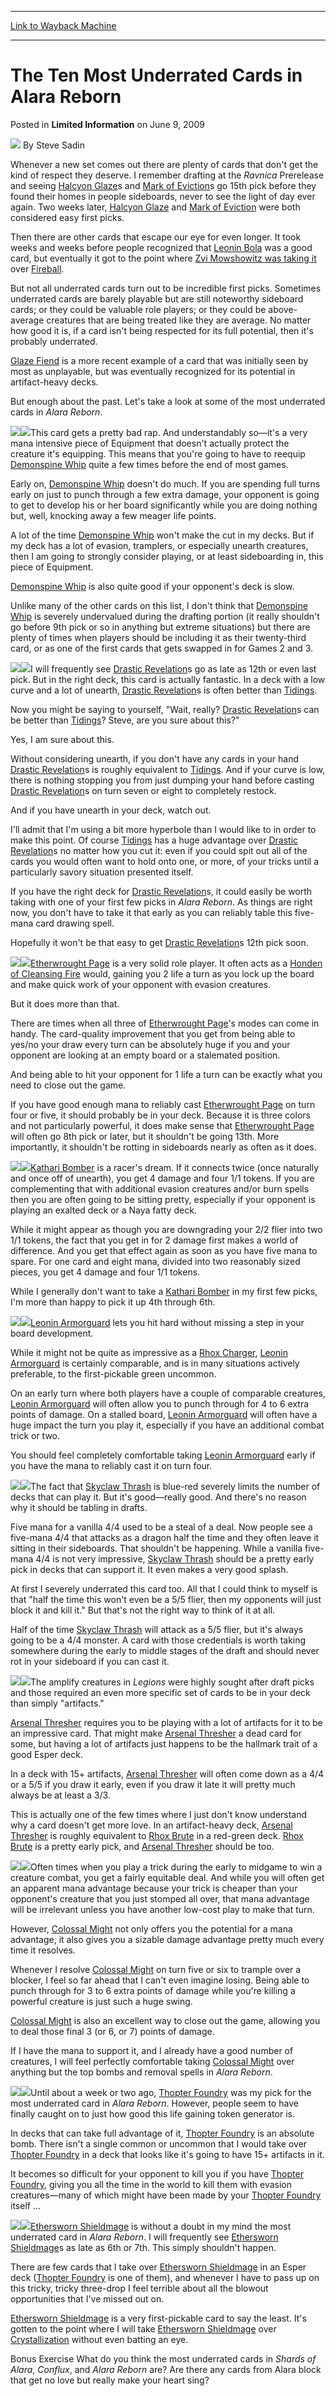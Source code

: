 
---
[Link to Wayback Machine](https://web.archive.org/web/20211127032938/https://magic.wizards.com/en/articles/archive/limited-information/ten-most-underrated-cards-alara-reborn-2009-06-08)

[_metadata_:author]:- "Steve Sadin"
[_metadata_:description]:- "Whenever a new set comes out there are plenty of cards that don't get the kind of respect they deserve. I remember drafting at the Ravnica Prerelease and seeing Halcyon Glazes and Mark of Evictions go 15th pick before they found their homes in people sideboards, never to see the light of day ever again. Two weeks later, Halcyon Glaze and Mark of Eviction were both considered"
[_metadata_:generator]:- "Drupal 7 (http://drupal.org)"
[_metadata_:node]:- "187896"
[_metadata_:path_date]:- "2009-06-08"
[_metadata_:publish_date]:- "2009-06-09"
[_metadata_:source]:- "div-main-content"
[_metadata_:title]:- "The Ten Most Underrated Cards in Alara Reborn"
[_metadata_:wayback_capture_timestamp]:- "2021-11-27 03:29:38"
[_metadata_:wayback_raw_url]:- "https://web.archive.org/web/20211127032938id_/https://magic.wizards.com/en/articles/archive/limited-information/ten-most-underrated-cards-alara-reborn-2009-06-08"
[_metadata_:wayback_url]:- "https://magic.wizards.com/en/articles/archive/limited-information/ten-most-underrated-cards-alara-reborn-2009-06-08"
---


The Ten Most Underrated Cards in Alara Reborn
=============================================



 Posted in **Limited Information**
 on June 9, 2009 






![](https://media.magic.wizards.com/styles/auth_small/public/images/person/authorpic_SteveSadin.jpg)
By Steve Sadin











Whenever a new set comes out there are plenty of cards that don't get the kind of respect they deserve. I remember drafting at the *Ravnica* Prerelease and seeing [Halcyon Glaze](https://gatherer.wizards.com/Pages/Card/Details.aspx?name=Halcyon+Glaze)s and [Mark of Eviction](https://gatherer.wizards.com/Pages/Card/Details.aspx?name=Mark+of+Eviction)s go 15th pick before they found their homes in people sideboards, never to see the light of day ever again. Two weeks later, [Halcyon Glaze](https://gatherer.wizards.com/Pages/Card/Details.aspx?name=Halcyon+Glaze) and [Mark of Eviction](https://gatherer.wizards.com/Pages/Card/Details.aspx?name=Mark+of+Eviction) were both considered easy first picks.

Then there are other cards that escape our eye for even longer. It took weeks and weeks before people recognized that [Leonin Bola](https://gatherer.wizards.com/Pages/Card/Details.aspx?name=Leonin+Bola) was a good card, but eventually it got to the point where [Zvi Mowshowitz was taking it](/Magic/Magazine/Events.aspx?x=mtgevent/usnat04/blog1) over [Fireball](https://gatherer.wizards.com/Pages/Card/Details.aspx?name=Fireball).

But not all underrated cards turn out to be incredible first picks. Sometimes underrated cards are barely playable but are still noteworthy sideboard cards; or they could be valuable role players; or they could be above-average creatures that are being treated like they are average. No matter how good it is, if a card isn't being respected for its full potential, then it's probably underrated. 

[Glaze Fiend](https://gatherer.wizards.com/Pages/Card/Details.aspx?name=Glaze+Fiend) is a more recent example of a card that was initially seen by most as unplayable, but was eventually recognized for its potential in artifact-heavy decks.

But enough about the past. Let's take a look at some of the most underrated cards in *Alara Reborn*.

![](https://media.wizards.com/legacy//mtg/images/daily/li/li42_10a.jpg)![](https://media.wizards.com/legacy//mtg/images/daily/li/li42_10b.jpg)This card gets a pretty bad rap. And understandably so—it's a very mana intensive piece of Equipment that doesn't actually protect the creature it's equipping. This means that you're going to have to reequip [Demonspine Whip](https://gatherer.wizards.com/Pages/Card/Details.aspx?name=Demonspine+Whip) quite a few times before the end of most games.

Early on, [Demonspine Whip](https://gatherer.wizards.com/Pages/Card/Details.aspx?name=Demonspine+Whip) doesn't do much. If you are spending full turns early on just to punch through a few extra damage, your opponent is going to get to develop his or her board significantly while you are doing nothing but, well, knocking away a few meager life points.

A lot of the time [Demonspine Whip](https://gatherer.wizards.com/Pages/Card/Details.aspx?name=Demonspine+Whip) won't make the cut in my decks. But if my deck has a lot of evasion, tramplers, or especially unearth creatures, then I am going to strongly consider playing, or at least sideboarding in, this piece of Equipment.

[Demonspine Whip](https://gatherer.wizards.com/Pages/Card/Details.aspx?name=Demonspine+Whip) is also quite good if your opponent's deck is slow. 

Unlike many of the other cards on this list, I don't think that [Demonspine Whip](https://gatherer.wizards.com/Pages/Card/Details.aspx?name=Demonspine+Whip) is severely undervalued during the drafting portion (it really shouldn't go before 9th pick or so in anything but extreme situations) but there are plenty of times when players should be including it as their twenty-third card, or as one of the first cards that gets swapped in for Games 2 and 3.

![](https://media.wizards.com/legacy//mtg/images/daily/li/li42_09a.jpg)![](https://media.wizards.com/legacy//mtg/images/daily/li/li42_09b.jpg)I will frequently see [Drastic Revelation](https://gatherer.wizards.com/Pages/Card/Details.aspx?name=Drastic+Revelation)s go as late as 12th or even last pick. But in the right deck, this card is actually fantastic. In a deck with a low curve and a lot of unearth, [Drastic Revelation](https://gatherer.wizards.com/Pages/Card/Details.aspx?name=Drastic+Revelation)s is often better than [Tidings](https://gatherer.wizards.com/Pages/Card/Details.aspx?name=Tidings). 

Now you might be saying to yourself, "Wait, really? [Drastic Revelation](https://gatherer.wizards.com/Pages/Card/Details.aspx?name=Drastic+Revelation)s can be better than [Tidings](https://gatherer.wizards.com/Pages/Card/Details.aspx?name=Tidings)? Steve, are you sure about this?"

Yes, I am sure about this.

Without considering unearth, if you don't have any cards in your hand [Drastic Revelation](https://gatherer.wizards.com/Pages/Card/Details.aspx?name=Drastic+Revelation)s is roughly equivalent to [Tidings](https://gatherer.wizards.com/Pages/Card/Details.aspx?name=Tidings). And if your curve is low, there is nothing stopping you from just dumping your hand before casting [Drastic Revelation](https://gatherer.wizards.com/Pages/Card/Details.aspx?name=Drastic+Revelation)s on turn seven or eight to completely restock.

And if you have unearth in your deck, watch out. 

I'll admit that I'm using a bit more hyperbole than I would like to in order to make this point. Of course [Tidings](https://gatherer.wizards.com/Pages/Card/Details.aspx?name=Tidings) has a huge advantage over [Drastic Revelation](https://gatherer.wizards.com/Pages/Card/Details.aspx?name=Drastic+Revelation)s no matter how you cut it: even if you could spit out all of the cards you would often want to hold onto one, or more, of your tricks until a particularly savory situation presented itself.

If you have the right deck for [Drastic Revelation](https://gatherer.wizards.com/Pages/Card/Details.aspx?name=Drastic+Revelation)s, it could easily be worth taking with one of your first few picks in *Alara Reborn*. As things are right now, you don't have to take it that early as you can reliably table this five-mana card drawing spell. 

Hopefully it won't be that easy to get [Drastic Revelation](https://gatherer.wizards.com/Pages/Card/Details.aspx?name=Drastic+Revelation)s 12th pick soon.

![](https://media.wizards.com/legacy//mtg/images/daily/li/li42_08a.jpg)![](https://media.wizards.com/legacy//mtg/images/daily/li/li42_08b.jpg)[Etherwrought Page](https://gatherer.wizards.com/Pages/Card/Details.aspx?name=Etherwrought+Page) is a very solid role player. It often acts as a [Honden of Cleansing Fire](https://gatherer.wizards.com/Pages/Card/Details.aspx?name=Honden+of+Cleansing+Fire) would, gaining you 2 life a turn as you lock up the board and make quick work of your opponent with evasion creatures.

But it does more than that. 

There are times when all three of [Etherwrought Page](https://gatherer.wizards.com/Pages/Card/Details.aspx?name=Etherwrought+Page)'s modes can come in handy. The card-quality improvement that you get from being able to yes/no your draw every turn can be absolutely huge if you and your opponent are looking at an empty board or a stalemated position. 

And being able to hit your opponent for 1 life a turn can be exactly what you need to close out the game.

If you have good enough mana to reliably cast [Etherwrought Page](https://gatherer.wizards.com/Pages/Card/Details.aspx?name=Etherwrought+Page) on turn four or five, it should probably be in your deck. Because it is three colors and not particularly powerful, it does make sense that [Etherwrought Page](https://gatherer.wizards.com/Pages/Card/Details.aspx?name=Etherwrought+Page) will often go 8th pick or later, but it shouldn't be going 13th. More importantly, it shouldn't be rotting in sideboards nearly as often as it does.

![](https://media.wizards.com/legacy//mtg/images/daily/li/li42_07a.jpg)![](https://media.wizards.com/legacy//mtg/images/daily/li/li42_07b.jpg)[Kathari Bomber](https://gatherer.wizards.com/Pages/Card/Details.aspx?name=Kathari+Bomber) is a racer's dream. If it connects twice (once naturally and once off of unearth), you get 4 damage and four 1/1 tokens. If you are complementing that with additional evasion creatures and/or burn spells then you are often going to be sitting pretty, especially if your opponent is playing an exalted deck or a Naya fatty deck.

While it might appear as though you are downgrading your 2/2 flier into two 1/1 tokens, the fact that you get in for 2 damage first makes a world of difference. And you get that effect again as soon as you have five mana to spare. For one card and eight mana, divided into two reasonably sized pieces, you get 4 damage and four 1/1 tokens. 

While I generally don't want to take a [Kathari Bomber](https://gatherer.wizards.com/Pages/Card/Details.aspx?name=Kathari+Bomber) in my first few picks, I'm more than happy to pick it up 4th through 6th.

![](https://media.wizards.com/legacy//mtg/images/daily/li/li42_06a.jpg)![](https://media.wizards.com/legacy//mtg/images/daily/li/li42_06b.jpg)[Leonin Armorguard](https://gatherer.wizards.com/Pages/Card/Details.aspx?name=Leonin+Armorguard) lets you hit hard without missing a step in your board development.

While it might not be quite as impressive as a [Rhox Charger](https://gatherer.wizards.com/Pages/Card/Details.aspx?name=Rhox+Charger), [Leonin Armorguard](https://gatherer.wizards.com/Pages/Card/Details.aspx?name=Leonin+Armorguard) is certainly comparable, and is in many situations actively preferable, to the first-pickable green uncommon. 

On an early turn where both players have a couple of comparable creatures, [Leonin Armorguard](https://gatherer.wizards.com/Pages/Card/Details.aspx?name=Leonin+Armorguard) will often allow you to punch through for 4 to 6 extra points of damage. On a stalled board, [Leonin Armorguard](https://gatherer.wizards.com/Pages/Card/Details.aspx?name=Leonin+Armorguard) will often have a huge impact the turn you play it, especially if you have an additional combat trick or two.

You should feel completely comfortable taking [Leonin Armorguard](https://gatherer.wizards.com/Pages/Card/Details.aspx?name=Leonin+Armorguard) early if you have the mana to reliably cast it on turn four.

![](https://media.wizards.com/legacy//mtg/images/daily/li/li42_05a.jpg)![](https://media.wizards.com/legacy//mtg/images/daily/li/li42_05b.jpg)The fact that [Skyclaw Thrash](https://gatherer.wizards.com/Pages/Card/Details.aspx?name=Skyclaw+Thrash) is blue-red severely limits the number of decks that can play it. But it's good—really good. And there's no reason why it should be tabling in drafts.

Five mana for a vanilla 4/4 used to be a steal of a deal. Now people see a five-mana 4/4 that attacks as a dragon half the time and they often leave it sitting in their sideboards. That shouldn't be happening. While a vanilla five-mana 4/4 is not very impressive, [Skyclaw Thrash](https://gatherer.wizards.com/Pages/Card/Details.aspx?name=Skyclaw+Thrash) should be a pretty early pick in decks that can support it. It even makes a very good splash.

At first I severely underrated this card too. All that I could think to myself is that "half the time this won't even be a 5/5 flier, then my opponents will just block it and kill it." But that's not the right way to think of it at all.

Half of the time [Skyclaw Thrash](https://gatherer.wizards.com/Pages/Card/Details.aspx?name=Skyclaw+Thrash) will attack as a 5/5 flier, but it's always going to be a 4/4 monster. A card with those credentials is worth taking somewhere during the early to middle stages of the draft and should never rot in your sideboard if you can cast it.

![](https://media.wizards.com/legacy//mtg/images/daily/li/li42_04a.jpg)![](https://media.wizards.com/legacy//mtg/images/daily/li/li42_04b.jpg)The amplify creatures in *Legions* were highly sought after draft picks and those required an even more specific set of cards to be in your deck than simply "artifacts." 

[Arsenal Thresher](https://gatherer.wizards.com/Pages/Card/Details.aspx?name=Arsenal+Thresher) requires you to be playing with a lot of artifacts for it to be an impressive card. That might make [Arsenal Thresher](https://gatherer.wizards.com/Pages/Card/Details.aspx?name=Arsenal+Thresher) a dead card for some, but having a lot of artifacts just happens to be the hallmark trait of a good Esper deck.

In a deck with 15+ artifacts, [Arsenal Thresher](https://gatherer.wizards.com/Pages/Card/Details.aspx?name=Arsenal+Thresher) will often come down as a 4/4 or a 5/5 if you draw it early, even if you draw it late it will pretty much always be at least a 3/3. 

This is actually one of the few times where I just don't know understand why a card doesn't get more love. In an artifact-heavy deck, [Arsenal Thresher](https://gatherer.wizards.com/Pages/Card/Details.aspx?name=Arsenal+Thresher) is roughly equivalent to [Rhox Brute](https://gatherer.wizards.com/Pages/Card/Details.aspx?name=Rhox+Brute) in a red-green deck. [Rhox Brute](https://gatherer.wizards.com/Pages/Card/Details.aspx?name=Rhox+Brute) is a pretty early pick, and [Arsenal Thresher](https://gatherer.wizards.com/Pages/Card/Details.aspx?name=Arsenal+Thresher) should be too.

![](https://media.wizards.com/legacy//mtg/images/daily/li/li42_03a.jpg)![](https://media.wizards.com/legacy//mtg/images/daily/li/li42_03b.jpg)Often times when you play a trick during the early to midgame to win a creature combat, you get a fairly equitable deal. And while you will often get an apparent mana advantage because your trick is cheaper than your opponent's creature that you just stomped all over, that mana advantage will be irrelevant unless you have another low-cost play to make that turn.

However, [Colossal Might](https://gatherer.wizards.com/Pages/Card/Details.aspx?name=Colossal+Might) not only offers you the potential for a mana advantage, it also gives you a sizable damage advantage pretty much every time it resolves.

Whenever I resolve [Colossal Might](https://gatherer.wizards.com/Pages/Card/Details.aspx?name=Colossal+Might) on turn five or six to trample over a blocker, I feel so far ahead that I can't even imagine losing. Being able to punch through for 3 to 6 extra points of damage while you're killing a powerful creature is just such a huge swing.

[Colossal Might](https://gatherer.wizards.com/Pages/Card/Details.aspx?name=Colossal+Might) is also an excellent way to close out the game, allowing you to deal those final 3 (or 6, or 7) points of damage.

If I have the mana to support it, and I already have a good number of creatures, I will feel perfectly comfortable taking [Colossal Might](https://gatherer.wizards.com/Pages/Card/Details.aspx?name=Colossal+Might) over anything but the top bombs and removal spells in *Alara Reborn*.

![](https://media.wizards.com/legacy//mtg/images/daily/li/li42_02a.jpg)![](https://media.wizards.com/legacy//mtg/images/daily/li/li42_02b.jpg)Until about a week or two ago, [Thopter Foundry](https://gatherer.wizards.com/Pages/Card/Details.aspx?name=Thopter+Foundry) was my pick for the most underrated card in *Alara Reborn*. However, people seem to have finally caught on to just how good this life gaining token generator is. 

In decks that can take full advantage of it, [Thopter Foundry](https://gatherer.wizards.com/Pages/Card/Details.aspx?name=Thopter+Foundry) is an absolute bomb. There isn't a single common or uncommon that I would take over [Thopter Foundry](https://gatherer.wizards.com/Pages/Card/Details.aspx?name=Thopter+Foundry) in a deck that looks like it's going to have 15+ artifacts in it. 

It becomes so difficult for your opponent to kill you if you have [Thopter Foundry](https://gatherer.wizards.com/Pages/Card/Details.aspx?name=Thopter+Foundry), giving you all the time in the world to kill them with evasion creatures—many of which might have been made by your [Thopter Foundry](https://gatherer.wizards.com/Pages/Card/Details.aspx?name=Thopter+Foundry) itself ...

![](https://media.wizards.com/legacy//mtg/images/daily/li/li42_01a.jpg)![](https://media.wizards.com/legacy//mtg/images/daily/li/li42_01b.jpg)[Ethersworn Shieldmage](https://gatherer.wizards.com/Pages/Card/Details.aspx?name=Ethersworn+Shieldmage) is without a doubt in my mind the most underrated card in *Alara Reborn*. I will frequently see [Ethersworn Shieldmage](https://gatherer.wizards.com/Pages/Card/Details.aspx?name=Ethersworn+Shieldmage)s as late as 6th or 7th. This simply shouldn't happen.

There are few cards that I take over [Ethersworn Shieldmage](https://gatherer.wizards.com/Pages/Card/Details.aspx?name=Ethersworn+Shieldmage) in an Esper deck ([Thopter Foundry](https://gatherer.wizards.com/Pages/Card/Details.aspx?name=Thopter+Foundry) is one of them), and whenever I have to pass up on this tricky, tricky three-drop I feel terrible about all the blowout opportunities that I've missed out on.

[Ethersworn Shieldmage](https://gatherer.wizards.com/Pages/Card/Details.aspx?name=Ethersworn+Shieldmage) is a very first-pickable card to say the least. It's gotten to the point where I will take [Ethersworn Shieldmage](https://gatherer.wizards.com/Pages/Card/Details.aspx?name=Ethersworn+Shieldmage) over [Crystallization](https://gatherer.wizards.com/Pages/Card/Details.aspx?name=Crystallization) without even batting an eye.

Bonus Exercise
What do you think the most underrated cards in *Shards of Alara*, *Conflux*, and *Alara Reborn* are? Are there any cards from Alara block that get no love but really make your heart sing?







